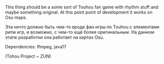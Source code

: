 This thing should be a some sort of Touhou fan game with rhythm stuff and maybe something original. At this point point of development it works on Osu maps.  

Эта нечто должно быть чем-то вроде фан игры по Touhou с элементами ритм игр, и возможно, с чем-то ещё более оригинальным. На данном этапе разработки она работает на картах Osu.

Dependencies: ffmpeg, java17

(Tohou Project ~ ZUN)
